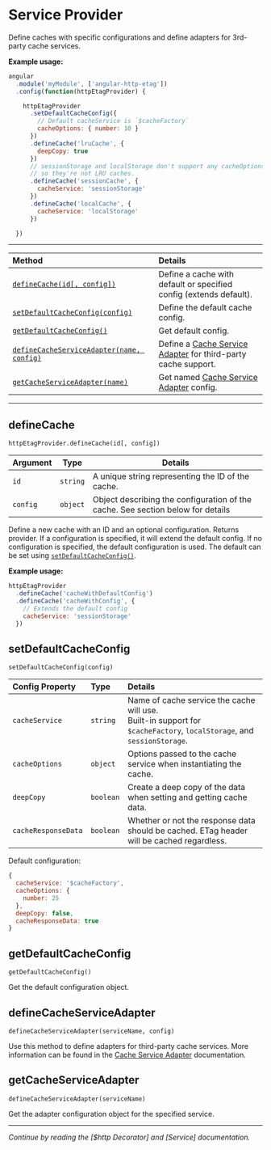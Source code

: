 # Service Provider

Define caches with specific configurations and define adapters for 3rd-party
cache services.

**Example usage:**

``` javascript
angular
  .module('myModule', ['angular-http-etag'])
  .config(function(httpEtagProvider) {

    httpEtagProvider
      .setDefaultCacheConfig({
        // Default cacheService is `$cacheFactory`
        cacheOptions: { number: 10 }          
      })
      .defineCache('lruCache', {
        deepCopy: true
      })
      // sessionStorage and localStorage don't support any cacheOptions,
      // so they're not LRU caches.
      .defineCache('sessionCache', {
        cacheService: 'sessionStorage'
      })
      .defineCache('localCache', {
        cacheService: 'localStorage'
      })

  })
```

---


| Method | Details |
| :-- | :-- |
| [`defineCache(id[, config])`](#definecache) | Define a cache with default or specified config (extends default). |
| [`setDefaultCacheConfig(config)`](#setdefaultcacheconfig) | Define the default cache config. |
| [`getDefaultCacheConfig()`](#getdefaultcacheconfig) | Get default config. |
| [`defineCacheServiceAdapter(name, config)`](#definecacheserviceadapter) | Define a [Cache Service Adapter](cache_service_adapters.md) for third-party cache support. |
| [`getCacheServiceAdapter(name)`](#getcacheserviceadapter) | Get named [Cache Service Adapter](cache_service_adapters.md) config. |

---

## defineCache

`httpEtagProvider.defineCache(id[, config])`

| Argument | Type | Details |
| -- | -- | -- |
| `id` | `string` | A unique string representing the ID of the cache. |
| `config` | `object` | Object describing the configuration of the cache. See section below for details |

Define a new cache with an ID and an optional configuration. Returns provider.
If a configuration is specified, it will extend the default config.
If no configuration is specified, the default configuration is used. The default
can be set using [`setDefaultCacheConfig()`](#setdefaultcacheconfig).

**Example usage:**

``` javascript
httpEtagProvider
  .defineCache('cacheWithDefaultConfig')
  .defineCache('cacheWithConfig', {
    // Extends the default config
    cacheService: 'sessionStorage'
  })
```

## setDefaultCacheConfig

`setDefaultCacheConfig(config)`

| Config Property | Type | Details |
| :-- | :-- | :-- |
| `cacheService` | `string` | Name of cache service the cache will use.<br>Built-in support for `$cacheFactory`, `localStorage`, and `sessionStorage`. |
| `cacheOptions` | `object` | Options passed to the cache service when instantiating the cache. |
| `deepCopy` | `boolean` | Create a deep copy of the data when setting and getting cache data. |
| `cacheResponseData` | `boolean` | Whether or not the response data should be cached. ETag header will be cached regardless.

Default configuration:

``` javascript
{
  cacheService: '$cacheFactory',
  cacheOptions: {
    number: 25
  },
  deepCopy: false,
  cacheResponseData: true
}
```

## getDefaultCacheConfig

`getDefaultCacheConfig()`

Get the default configuration object.

## defineCacheServiceAdapter

`defineCacheServiceAdapter(serviceName, config)`

Use this method to define adapters for third-party cache services.
More information can be found in the [Cache Service Adapter](cache_service_adapters.md)
documentation.

## getCacheServiceAdapter

`defineCacheServiceAdapter(serviceName)`

Get the adapter configuration object for the specified service.

---

 _Continue by reading the [$http Decorator] and [Service] documentation._
